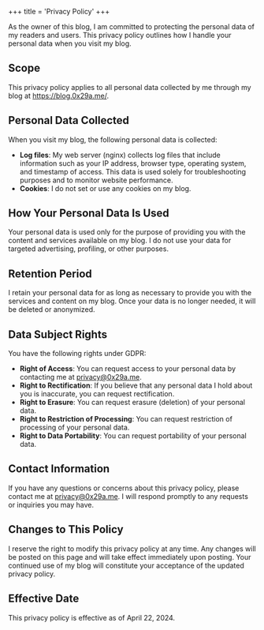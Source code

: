 +++
title = 'Privacy Policy'
+++

As the owner of this blog, I am committed to protecting the personal data of my readers and users. This privacy policy 
outlines how I handle your personal data when you visit my blog.

**Scope**
--------

This privacy policy applies to all personal data collected by me through my blog at https://blog.0x29a.me/.

**Personal Data Collected**
-------------------------

When you visit my blog, the following personal data is collected:

* **Log files**: My web server (nginx) collects log files that include information 
such as your IP address, browser type, operating system, and timestamp of access. This data is used solely for 
troubleshooting purposes and to monitor website performance.
* **Cookies**: I do not set or use any cookies on my blog.

**How Your Personal Data Is Used**
-----------------------------------

Your personal data is used only for the purpose of providing you with the content and services available on my blog. I 
do not use your data for targeted advertising, profiling, or other purposes.

**Retention Period**
--------------------

I retain your personal data for as long as necessary to provide you with the services and content on my blog. Once your 
data is no longer needed, it will be deleted or anonymized.

**Data Subject Rights**
----------------------

You have the following rights under GDPR:

* **Right of Access**: You can request access to your personal data by contacting me at [privacy@0x29a.me](mailto:privacy@0x29a.me).
* **Right to Rectification**: If you believe that any personal data I hold about you is inaccurate, you can request 
rectification.
* **Right to Erasure**: You can request erasure (deletion) of your personal data.
* **Right to Restriction of Processing**: You can request restriction of processing of your personal data.
* **Right to Data Portability**: You can request portability of your personal data.

**Contact Information**
----------------------

If you have any questions or concerns about this privacy policy, please contact me at [privacy@0x29a.me](mailto:privacy@0x29a.me). I will 
respond promptly to any requests or inquiries you may have.

**Changes to This Policy**
-------------------------

I reserve the right to modify this privacy policy at any time. Any changes will be posted on this page and will take 
effect immediately upon posting. Your continued use of my blog will constitute your acceptance of the updated privacy 
policy.

**Effective Date**
--------------

This privacy policy is effective as of April 22, 2024.
